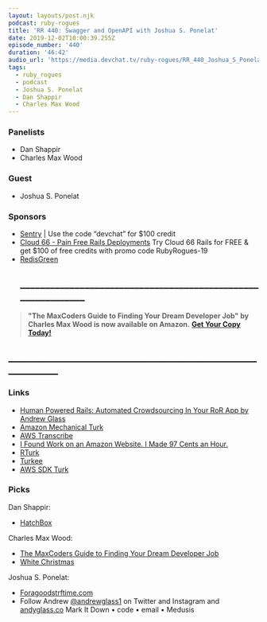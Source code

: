 ```yaml
---
layout: layouts/post.njk
podcast: ruby-rogues
title: 'RR 440: Swagger and OpenAPI with Joshua S. Ponelat'
date: 2019-12-02T10:00:39.255Z
episode_number: '440'
duration: '46:42'
audio_url: 'https://media.devchat.tv/ruby-rogues/RR_440_Joshua_S_Ponelat.mp3'
tags:
  - ruby_rogues
  - podcast
  - Joshua S. Ponelat
  - Dan Shappir
  - Charles Max Wood
---
```











### Panelists

* Dan Shappir 
* Charles Max Wood 

### Guest

* Joshua S. Ponelat

### Sponsors

* [Sentry](http://sentry.io/) | Use the code “devchat” for $100 credit 
* [Cloud 66 - Pain Free Rails Deployments](https://cloud66.com/rails?utm_source=-&utm_medium=-&utm_campaign=ruby-rogues) Try Cloud 66 Rails for FREE & get $100 of free credits with promo code RubyRogues-19 
* [RedisGreen](https://redisgreen.net/?utm_source=rubyrogues&utm_medium=podcast&utm_campaign=rubyrogues) 
  ## **\_\_\_\_\_\_\_\_\_\_\_\_\_\_\_\_\_\_\_\_\_\_\_\_\_\_\_\_\_\_\_\_\_\_\_\_\_\_\_\_\_\_\_\_\_\_\_\_\_\_\_\_\_\_\_\_\_\_\_\__**

> **"The MaxCoders Guide to Finding Your Dream Developer Job" by Charles Max Wood is now available on Amazon.**  [**Get Your Copy Today!**](https://www.amazon.com/gp/product/B081MBL5C9/ref=as_li_ss_tl?ie=UTF8&linkCode=sl1&tag=devchattv-20&linkId=9d61363241636e2546ef46abba198746&language=en_US)

## **\_\_\_\_\_\_\_\_\_\_\_\_\_\_\_\_\_\_\_\_\_\_\_\_\_\_\_\_\_\_\_\_\_\_\_\_\_\_\_\_\_\_\_\_\_\_\_\_\_\_\_\_\_\_\_\_\_\_\_\_**

### Links

* [Human Powered Rails: Automated Crowdsourcing In Your RoR App by Andrew Glass](https://www.youtube.com/watch?v=ZF4862NLzfA) 
* [Amazon Mechanical Turk](https://www.mturk.com/) 
* [AWS Transcribe](https://aws.amazon.com/transcribe/) 
* [I Found Work on an Amazon Website.  I Made 97 Cents an Hour. ](https://www.nytimes.com/interactive/2019/11/15/nyregion/amazon-mechanical-turk.html) 
* [RTurk](https://github.com/ryantate/rturk) 
* [Turkee](https://github.com/aantix/turkee) 
* [AWS SDK Turk](https://github.com/aws/aws-sdk-ruby/tree/master/gems/aws-sdk-mturk) 

### Picks

Dan Shappir:

* [HatchBox](https://www.hatchbox3d.com/) 

Charles Max Wood:

* [The MaxCoders Guide to Finding Your Dream Developer Job](https://www.amazon.com/MaxCoders-Guide-Finding-Dream-Developer-ebook/dp/B081MBL5C9/ref=sr_1_1?keywords=The+MaxCoders+Guide+to+Finding+Your+Dream+Developer+Job&qid=1574145265&sr=8-1) 
* [White Christmas](https://www.imdb.com/title/tt0047673/) 

Joshua S. Ponelat:

* [Foragoodstrftime.com](https://www.foragoodstrftime.com/) 
* Follow Andrew [@andrewglass1](https://twitter.com/andrewglass1) on Twitter and Instagram and [andyglass.co](https://www.andyglass.co/)
  Mark It Down • code • email • Medusis
